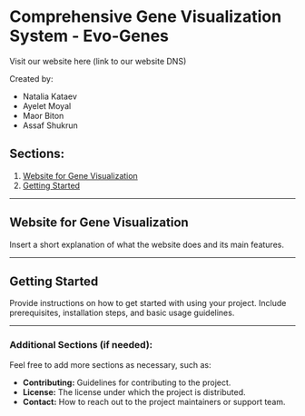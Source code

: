 # Comprehensive Gene Visualization System - Evo-Genes

Visit our website here (link to our website DNS)

Created by:
- Natalia Kataev
- Ayelet Moyal
- Maor Biton
- Assaf Shukrun

## Sections:

1. [Website for Gene Visualization](#website-for-gene-visualization)
2. [Getting Started](#getting-started)

---

## Website for Gene Visualization

Insert a short explanation of what the website does and its main features.

---

## Getting Started

Provide instructions on how to get started with using your project. Include prerequisites, installation steps, and basic usage guidelines.

---

### Additional Sections (if needed):

Feel free to add more sections as necessary, such as:

- **Contributing:** Guidelines for contributing to the project.
- **License:** The license under which the project is distributed.
- **Contact:** How to reach out to the project maintainers or support team.
